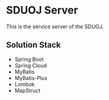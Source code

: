 # SDUOJ Server

This is the service server of the SDUOJ.

## Solution Stack

*   Spring Boot
*   Spring Cloud
*   MyBatis
*   MyBatis-Plus
*   Lombok
*   MapStruct
